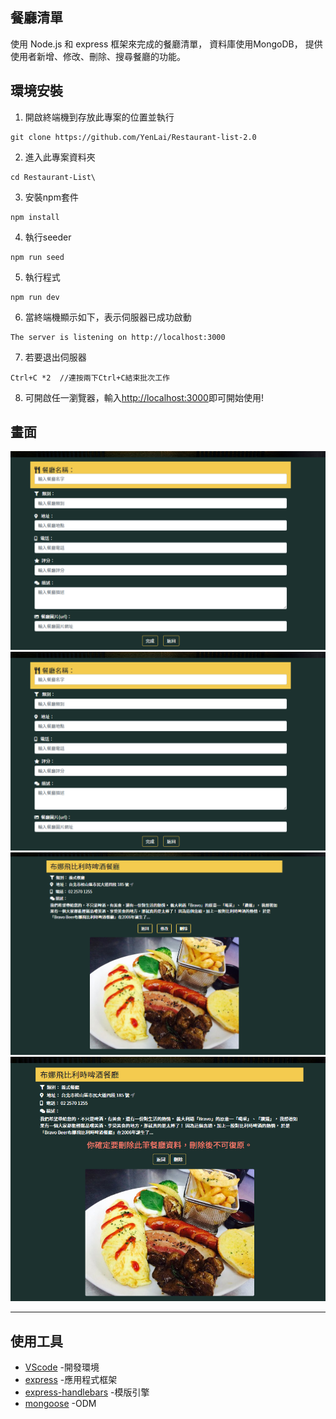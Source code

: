 ## 餐廳清單

使用 Node.js 和 express 框架來完成的餐廳清單，
資料庫使用MongoDB，
提供使用者新增、修改、刪除、搜尋餐廳的功能。


## 環境安裝

1. 開啟終端機到存放此專案的位置並執行
```
git clone https://github.com/YenLai/Restaurant-list-2.0
```
2. 進入此專案資料夾
```
cd Restaurant-List\
```
3. 安裝npm套件
```
npm install
```
4. 執行seeder
```
npm run seed
```
5. 執行程式
```
npm run dev
```
6. 當終端機顯示如下，表示伺服器已成功啟動
```
The server is listening on http://localhost:3000
```
7. 若要退出伺服器
```
Ctrl+C *2  //連按兩下Ctrl+C結束批次工作
```
8. 可開啟任一瀏覽器，輸入[http://localhost:3000](http://localhost:3000)即可開始使用!

## 畫面
![image](https://github.com/YenLai/Restaurant-list-2.0/blob/master/img/Create.PNG)
![image](https://github.com/YenLai/Restaurant-list-2.0/blob/master/img/Create.PNG)
![image](https://github.com/YenLai/Restaurant-list-2.0/blob/master/img/Detail.PNG)
![image](https://github.com/YenLai/Restaurant-list-2.0/blob/master/img/Delete.PNG)

***

## 使用工具

- [VScode](https://code.visualstudio.com/) -開發環境
- [express](https://www.npmjs.com/package/express) -應用程式框架
- [express-handlebars](https://www.npmjs.com/package/express-handlebars) -模版引擎
- [mongoose](https://mongoosejs.com/) -ODM



